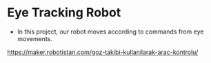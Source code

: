 # Eye Tracking Robot

- In this project, our robot moves according to commands from eye movements.

https://maker.robotistan.com/goz-takibi-kullanilarak-arac-kontrolu/
